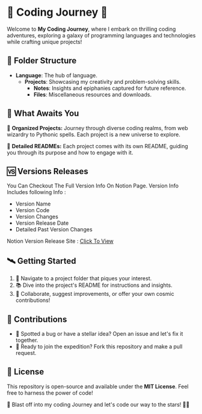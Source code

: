 # 🚀 Coding Journey 🌟

Welcome to **My Coding Journey**, where I embark on thrilling coding adventures, exploring a galaxy of programming languages and technologies while crafting unique projects!

## 📁 Folder Structure

- **Language**: The hub of language.
  - **Projects**: Showcasing my creativity and problem-solving skills.
    - **Notes**: Insights and epiphanies captured for future reference.
    - **Files**: Miscellaneous resources and downloads.

## 🌌 What Awaits You

📂 **Organized Projects:** Journey through diverse coding realms, from web wizardry to Pythonic spells. Each project is a new universe to explore.

📝 **Detailed READMEs:** Each project comes with its own README, guiding you through its purpose and how to engage with it.

## 🆚 Versions Releases

You Can Checkout The Full Version Info On Notion Page. Version Info Includes following Info :

- Version Name
- Version Code
- Version Changes
- Version Release Date
- Detailed Past Version Changes

Notion Version Release Site : [Click To View](https://jenil-desai.notion.site/Version-Releases-My-Coding-Odyssey-5fbb4359497c4f9293042757ca52075a?pvs=4)

## 🛰️ Getting Started

1. 🚀 Navigate to a project folder that piques your interest.
2. 📚 Dive into the project's README for instructions and insights.
3. 🤝 Collaborate, suggest improvements, or offer your own cosmic contributions!

## 🌠 Contributions

- 🐞 Spotted a bug or have a stellar idea? Open an issue and let's fix it together.
- 🌌 Ready to join the expedition? Fork this repository and make a pull request.

## 📜 License

This repository is open-source and available under the **MIT License**. Feel free to harness the power of code!

🚀 Blast off into my coding Journey and let's code our way to the stars! 🌟🌠
